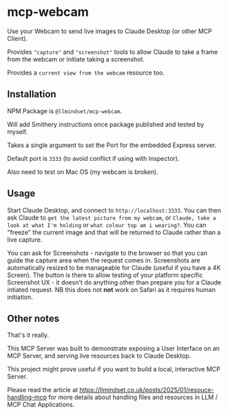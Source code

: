 # mcp-webcam

Use your Webcam to send live images to Claude Desktop (or other MCP Client).  

Provides `"capture"` and `"screenshot"` tools to allow Claude to take a frame from the webcam or initiate taking a screenshot.

Provides a `current view from the webcam` resource too.

## Installation

NPM Package is `@llmindset/mcp-webcam`.

Will add Smithery instructions once package published and tested by myself.

Takes a single argument to set the Port for the embedded Express server. 

Default port is `3333` (to avoid conflict if using with Inspector).

Also need to test on Mac OS (my webcam is broken).

## Usage

Start Claude Desktop, and connect to `http://localhost:3333`. You can then ask Claude to `get the latest picture from my webcam`, or `Claude, take a look at what I'm holding` or `what colour top am i wearing?`. You can "freeze" the current image and that will be returned to Claude rather than a live capture. 

You can ask for Screenshots - navigate to the browser so that you can guide the capture area when the request comes in. Screenshots are automatically resized to be manageable for Claude (useful if you have a 4K Screen). The button is there to allow testing of your platform specific Screenshot UX - it doesn't do anything other than prepare you for a Claude intiated request. NB this does not **not** work on Safari as it requires human initiation.

## Other notes

That's it really. 

This MCP Server was built to demonstrate exposing a User Interface on an MCP Server, and serving live resources back to Claude Desktop.

This project might prove useful if you want to build a local, interactive MCP Server.

Please read the article at https://llmindset.co.uk/posts/2025/01/resouce-handling-mcp for more details about handling files and resources in LLM / MCP Chat Applications.
